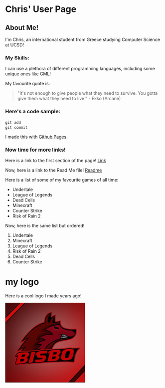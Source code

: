 # Chris' User Page

## About Me!

I'm Chris, an international student from Greece studying Computer Science at UCSD!

### My **Skills**: 

I can use a plethora of different programming languages, including some unique ones like GML!

My favourite quote is:

> "It's not enough to give people what they need to survive. You gotta give them what they need to live." - Ekko (Arcane)

### Here's a code sample:
```
git add
git commit
```

I made this with [Github Pages](https://pages.github.com/).

### Now time for more links!

Here is a link to the first section of the page! [Link](#chris-user-page)

Now, here is a link to the Read Me file! [Readme](README.md)

Here is a list of some of my favourite games of all time:

- Undertale
- League of Legends
- Dead Cells
- Minecraft
- Counter Strike 
- Risk of Rain 2

Now, here is the same list but ordered!

1. Undertale
2. Minecraft
3. League of Legends
4. Risk of Rain 2
5. Dead Cells
6. Counter Strike


# my logo

Here is a cool logo I made years ago!

![Logo](bisbo.png)

